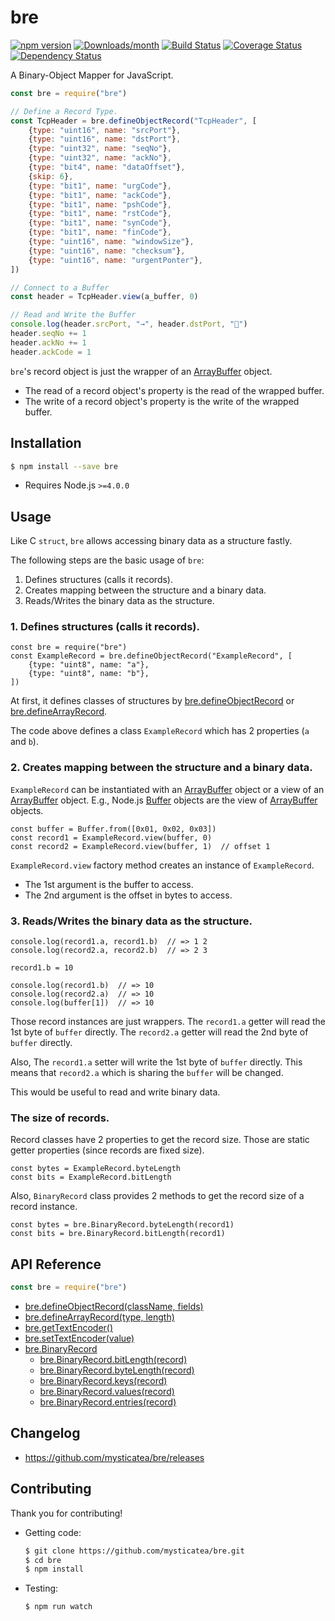 # bre

[![npm version](https://img.shields.io/npm/v/bre.svg)](https://www.npmjs.com/package/bre)
[![Downloads/month](https://img.shields.io/npm/dm/bre.svg)](http://www.npmtrends.com/bre)
[![Build Status](https://travis-ci.org/mysticatea/bre.svg?branch=master)](https://travis-ci.org/mysticatea/bre)
[![Coverage Status](https://coveralls.io/repos/github/mysticatea/bre/badge.svg?branch=master)](https://coveralls.io/github/mysticatea/bre?branch=master)
[![Dependency Status](https://david-dm.org/mysticatea/bre.svg)](https://david-dm.org/mysticatea/bre)

A Binary-Object Mapper for JavaScript.

```js
const bre = require("bre")

// Define a Record Type.
const TcpHeader = bre.defineObjectRecord("TcpHeader", [
    {type: "uint16", name: "srcPort"},
    {type: "uint16", name: "dstPort"},
    {type: "uint32", name: "seqNo"},
    {type: "uint32", name: "ackNo"},
    {type: "bit4", name: "dataOffset"},
    {skip: 6},
    {type: "bit1", name: "urgCode"},
    {type: "bit1", name: "ackCode"},
    {type: "bit1", name: "pshCode"},
    {type: "bit1", name: "rstCode"},
    {type: "bit1", name: "synCode"},
    {type: "bit1", name: "finCode"},
    {type: "uint16", name: "windowSize"},
    {type: "uint16", name: "checksum"},
    {type: "uint16", name: "urgentPonter"},
])

// Connect to a Buffer
const header = TcpHeader.view(a_buffer, 0)

// Read and Write the Buffer
console.log(header.srcPort, "→", header.dstPort, "🚀")
header.seqNo += 1
header.ackNo += 1
header.ackCode = 1
```

`bre`'s record object is just the wrapper of an [ArrayBuffer] object.

- The read of a record object's property is the read of the wrapped buffer.
- The write of a record object's property is the write of the wrapped buffer.

[ArrayBuffer]: https://developer.mozilla.org/en/docs/Web/JavaScript/Reference/Global_Objects/ArrayBuffer

## Installation

```bash
$ npm install --save bre
```

- Requires Node.js `>=4.0.0`

## Usage

Like C `struct`, `bre` allows accessing binary data as a structure fastly.

The following steps are the basic usage of `bre`:

1. Defines structures (calls it records).
2. Creates mapping between the structure and a binary data.
3. Reads/Writes the binary data as the structure.

### 1. Defines structures (calls it records).

    const bre = require("bre")
    const ExampleRecord = bre.defineObjectRecord("ExampleRecord", [
        {type: "uint8", name: "a"},
        {type: "uint8", name: "b"},
    ])

At first, it defines classes of structures by
[bre.defineObjectRecord](https://mysticatea.github.io/bre/api/module-bre.html#.defineObjectRecord) or
[bre.defineArrayRecord](https://mysticatea.github.io/bre/api/module-bre.html#.defineArrayRecord).

The code above defines a class `ExampleRecord` which has 2 properties (`a`
and `b`).

### 2. Creates mapping between the structure and a binary data.

`ExampleRecord` can be instantiated with an [ArrayBuffer] object or a view of
an [ArrayBuffer] object. E.g., Node.js [Buffer] objects are the view of
[ArrayBuffer] objects.

    const buffer = Buffer.from([0x01, 0x02, 0x03])
    const record1 = ExampleRecord.view(buffer, 0)
    const record2 = ExampleRecord.view(buffer, 1)  // offset 1

`ExampleRecord.view` factory method creates an instance of `ExampleRecord`.

- The 1st argument is the buffer to access.
- The 2nd argument is the offset in bytes to access.

### 3. Reads/Writes the binary data as the structure.

    console.log(record1.a, record1.b)  // => 1 2
    console.log(record2.a, record2.b)  // => 2 3

    record1.b = 10

    console.log(record1.b)  // => 10
    console.log(record2.a)  // => 10
    console.log(buffer[1])  // => 10

Those record instances are just wrappers. The `record1.a` getter will read
the 1st byte of `buffer` directly. The `record2.a` getter will read the 2nd
byte of `buffer` directly.

Also, The `record1.a` setter will write the 1st byte of `buffer` directly.
This means that `record2.a` which is sharing the `buffer` will be changed.

This would be useful to read and write binary data.

### The size of records.

Record classes have 2 properties to get the record size.
Those are static getter properties (since records are fixed size).

    const bytes = ExampleRecord.byteLength
    const bits = ExampleRecord.bitLength

Also, `BinaryRecord` class provides 2 methods to get the record size of a
record instance.

    const bytes = bre.BinaryRecord.byteLength(record1)
    const bits = bre.BinaryRecord.bitLength(record1)

[ArrayBuffer]: https://developer.mozilla.org/en/docs/Web/JavaScript/Reference/Global_Objects/ArrayBuffer
[Buffer]: https://nodejs.org/api/buffer.html#buffer_buffer


## API Reference

```js
const bre = require("bre")
```

- [bre.defineObjectRecord(className, fields)](https://mysticatea.github.io/bre/api/module-bre.html#.defineObjectRecord)
- [bre.defineArrayRecord(type, length)](https://mysticatea.github.io/bre/api/module-bre.html#.defineArrayRecord)
- [bre.getTextEncoder()](https://mysticatea.github.io/bre/api/module-bre.html#.getTextEncoder)
- [bre.setTextEncoder(value)](https://mysticatea.github.io/bre/api/module-bre.html#.setTextEncoder)
- [bre.BinaryRecord](https://mysticatea.github.io/bre/api/module-bre.BinaryRecord.html#)
    - [bre.BinaryRecord.bitLength(record)](https://mysticatea.github.io/bre/api/module-bre.BinaryRecord.html#.bitLength)
    - [bre.BinaryRecord.byteLength(record)](https://mysticatea.github.io/bre/api/module-bre.BinaryRecord.html#.byteLength)
    - [bre.BinaryRecord.keys(record)](https://mysticatea.github.io/bre/api/module-bre.BinaryRecord.html#.keys)
    - [bre.BinaryRecord.values(record)](https://mysticatea.github.io/bre/api/module-bre.BinaryRecord.html#.values)
    - [bre.BinaryRecord.entries(record)](https://mysticatea.github.io/bre/api/module-bre.BinaryRecord.html#.entries)

## Changelog

- https://github.com/mysticatea/bre/releases

## Contributing

Thank you for contributing!

- Getting code:

  ```bash
  $ git clone https://github.com/mysticatea/bre.git
  $ cd bre
  $ npm install
  ```

- Testing:

  ```bash
  $ npm run watch
  ```
